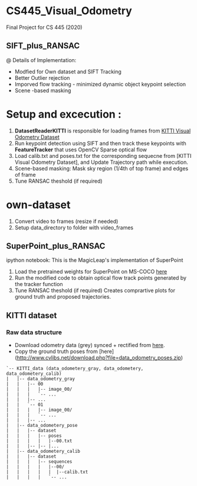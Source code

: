 # CS445_Visual_Odometry
Final Project for CS 445 (2020)

## SIFT_plus_RANSAC
@ Details of Implementation:
- Modfied for Own dataset and SIFT Tracking
- Better Outlier rejection 
- Imporved flow tracking - minimized dynamic object keypoint selection 
- Scene -based masking

# Setup and excecution :
1. **DatasetReaderKITTI** is responsible for loading frames from [KITTI Visual Odometry Dataset](http://www.cvlibs.net/datasets/kitti/eval_odometry.php)
2. Run keypoint detection using SIFT and then track these keypoints with **FeatureTracker** that uses OpenCV Sparse optical flow
3. Load calib.txt and poses.txt for the corresponding sequecne from [KITTI Visual Odometry Dataset], and Update Trajectory path while execution.
4. Scene-based masking: Mask sky region (1/4th of top frame) and edges of frame
5. Tune RANSAC theshold (if required) 

# own-dataset
1. Convert video to frames (resize if needed)
2. Setup data_directory to folder with video_frames

## SuperPoint_plus_RANSAC
ipython notebook:
This is the MagicLeap's implementation of SuperPoint
1. Load the pretrained weights for SuperPoint on MS-COCO [here](https://github.com/magicleap/SuperPointPretrainedNetwork/blob/master/superpoint_v1.pth)
2. Run the modified code to obtain optical flow track points generated by the tracker function 
3. Tune RANSAC theshold (if required) 
Creates comprartive plots for ground truth and proposed trajectories.

## KITTI dataset
### Raw data structure
- Download odometry data (grey) synced + rectified from [here](http://www.cvlibs.net/datasets/kitti/eval_odometry.php).
- Copy the ground truth poses from [here] (http://www.cvlibs.net/download.php?file=data_odometry_poses.zip)

```
`-- KITTI_data (data_odometery_gray, data_odometery, data_odometery_calib)
|   |-- data_odometry_gray
|   |   |-- 00
|   |   |   |-- image_00/
|   |   |   `-- ...
|   |   |-- ...
|   |   `-- 01
|   |   |   |-- image_00/
|   |   |   `-- ...
|   |   |-- ...
|   |-- data_odometery_pose
|   |   |-- dataset
|   |   |   |-- poses
|   |   |   |   |--00.txt
|   |   |-- |-- |...
|   |-- data_odometery_calib
|   |   |-- dataset
|   |   |   |-- sequences
|   |   |   |   |--00/
|   |   |   |   |  |--calib.txt
|   |   |   |   `-- ...


